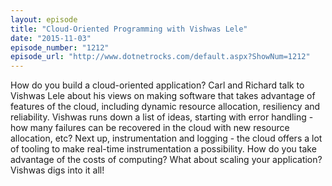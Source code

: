 ```yaml
---
layout: episode
title: "Cloud-Oriented Programming with Vishwas Lele"
date: "2015-11-03"
episode_number: "1212"
episode_url: "http://www.dotnetrocks.com/default.aspx?ShowNum=1212"
---
```


How do you build a cloud-oriented application? Carl and Richard talk to Vishwas Lele about his views on making software that takes advantage of features of the cloud, including dynamic resource allocation, resiliency and reliability. Vishwas runs down a list of ideas, starting with error handling - how many failures can be recovered in the cloud with new resource allocation, etc? Next up, instrumentation and logging - the cloud offers a lot of tooling to make real-time instrumentation a possibility. How do you take advantage of the costs of computing? What about scaling your application? Vishwas digs into it all!
